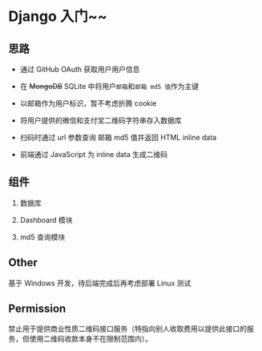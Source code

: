 Django 入门~~
===

## 思路

- 通过 GitHub OAuth 获取用户用户信息

- 在 ~~MongoDB~~ SQLite 中将用户`邮箱`和`邮箱 md5 值`作为主键

- 以邮箱作为用户标识，暂不考虑折腾 cookie

- 将用户提供的微信和支付宝二维码字符串存入数据库

- 扫码时通过 url 参数查询 邮箱 md5 值并返回 HTML inline data

- 前端通过 JavaScript 为 inline data 生成二维码

## 组件

1. 数据库

2. Dashboard 模块

3. md5 查询模块

## Other

基于 Windows 开发，待后端完成后再考虑部署 Linux 测试

## Permission

禁止用于提供商业性质二维码接口服务（特指向别人收取费用以提供此接口的服务，但使用二维码收款本身不在限制范围内）。

